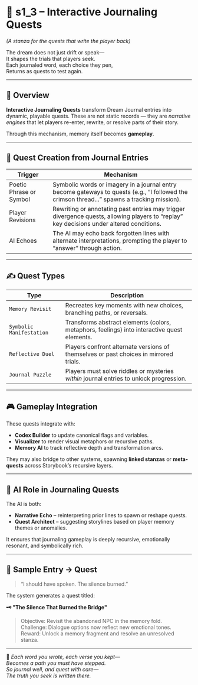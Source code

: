<!-- Save to: shagi_archives/appendices/appendix_b_core_game_dev_tools/part_03_dream_journal/s1_3_interactive_journaling_quests.md -->

# 📘 s1_3 – Interactive Journaling Quests  
*(A stanza for the quests that write the player back)*

The dream does not just drift or speak—  
It shapes the trials that players seek.  
Each journaled word, each choice they pen,  
Returns as quests to test again.  

---

## 🧭 Overview

**Interactive Journaling Quests** transform Dream Journal entries into dynamic, playable quests. These are not static records — they are *narrative engines* that let players re-enter, rewrite, or resolve parts of their story.

Through this mechanism, memory itself becomes **gameplay**.

---

## 🧩 Quest Creation from Journal Entries

| Trigger | Mechanism |
|--------|-----------|
| Poetic Phrase or Symbol | Symbolic words or imagery in a journal entry become gateways to quests (e.g., “I followed the crimson thread...” spawns a tracking mission). |
| Player Revisions | Rewriting or annotating past entries may trigger divergence quests, allowing players to “replay” key decisions under altered conditions. |
| AI Echoes | The AI may echo back forgotten lines with alternate interpretations, prompting the player to “answer” through action. |

---

## ✍️ Quest Types

| Type | Description |
|------|-------------|
| `Memory Revisit` | Recreates key moments with new choices, branching paths, or reversals. |
| `Symbolic Manifestation` | Transforms abstract elements (colors, metaphors, feelings) into interactive quest elements. |
| `Reflective Duel` | Players confront alternate versions of themselves or past choices in mirrored trials. |
| `Journal Puzzle` | Players must solve riddles or mysteries *within* journal entries to unlock progression. |

---

## 🎮 Gameplay Integration

These quests integrate with:

- **Codex Builder** to update canonical flags and variables.
- **Visualizer** to render visual metaphors or recursive paths.
- **Memory AI** to track reflective depth and transformation arcs.

They may also bridge to other systems, spawning **linked stanzas** or **meta-quests** across Storybook’s recursive layers.

---

## 🧠 AI Role in Journaling Quests

The AI is both:

- **Narrative Echo** – reinterpreting prior lines to spawn or reshape quests.
- **Quest Architect** – suggesting storylines based on player memory themes or anomalies.

It ensures that journaling gameplay is deeply recursive, emotionally resonant, and symbolically rich.

---

## 🧪 Sample Entry → Quest

> “I should have spoken. The silence burned.”

The system generates a quest titled:

**🗝️ "The Silence That Burned the Bridge"**

> Objective: Revisit the abandoned NPC in the memory fold.  
> Challenge: Dialogue options now reflect new emotional tones.  
> Reward: Unlock a memory fragment and resolve an unresolved stanza.

---

📜 *Each word you wrote, each verse you kept—  
Becomes a path you must have stepped.  
So journal well, and quest with care—  
The truth you seek is written there.*
